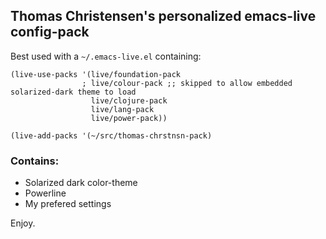 ## Thomas Christensen's personalized emacs-live config-pack

Best used with a `~/.emacs-live.el` containing:

```elisp
(live-use-packs '(live/foundation-pack
                ; live/colour-pack ;; skipped to allow embedded solarized-dark theme to load
                  live/clojure-pack
                  live/lang-pack
                  live/power-pack))

(live-add-packs '(~/src/thomas-chrstnsn-pack)
```

### Contains:
* Solarized dark color-theme
* Powerline
* My prefered settings

Enjoy.
